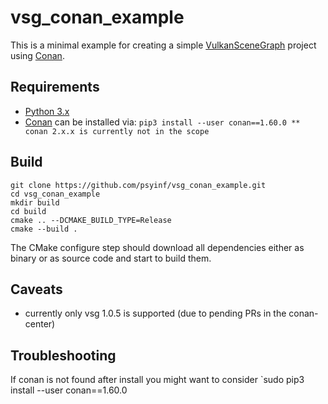 # vsg_conan_example

This is a minimal example for creating a simple [VulkanSceneGraph](https://VulkanSceneGraph.org) project using [Conan](https://conan.io).

## Requirements
* [Python 3.x](https://python.org)
* [Conan](https://conan.io) can be installed via: `pip3 install --user conan==1.60.0
**  conan 2.x.x is currently not in the scope`

## Build
```
git clone https://github.com/psyinf/vsg_conan_example.git
cd vsg_conan_example
mkdir build
cd build
cmake .. --DCMAKE_BUILD_TYPE=Release
cmake --build .
```
The CMake configure step should download all dependencies either as binary or as source code and start to build them. 

## Caveats
* currently only vsg 1.0.5 is supported (due to pending PRs in the conan-center)

## Troubleshooting
If conan is not found after install you might want to consider
`sudo pip3 install --user conan==1.60.0
